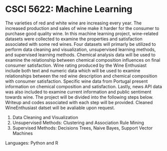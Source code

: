 # CSCI 5622: Machine Learning
The varieties of red and white wine are increasing every year. The increased production and sales of wine make it harder for the consumer to purchase good quality wine.
In this machine learning project, wine-related datasets were collected to examine the properties and satisfaction associated with some red wines. 
Four datasets will primarly be utilized to perform data cleaning and visualization, unsupervised learning methods, and supervised learning methods.
Chemical analysis data will be used to examine the relationship between chemical composition influences on final consumer satisfaction.
Wine rating produced by the Wine Enthusiast include both text and numeric data which will be used to examine relationships between the red wine description and chemical composition with consumer satisfaction.
Specific wine data from Portugal present information on chemical composition and satisfaction. Lastly, news API data was also included to examine current information and public sentiment towards wine. 
The project will be divided into the following steps below. Writeup and codes associated with each step will be provided. Cleaned WineEnthusiast datset will be avaliable upon request. 


1) Data Cleaning and Visualization
2) Unsupervised Methods: Clustering and Association Rule Mining
3) Supervised Methods: Decisions Trees, Naive Bayes, Support Vector Machines 

Languages: Python and R 
